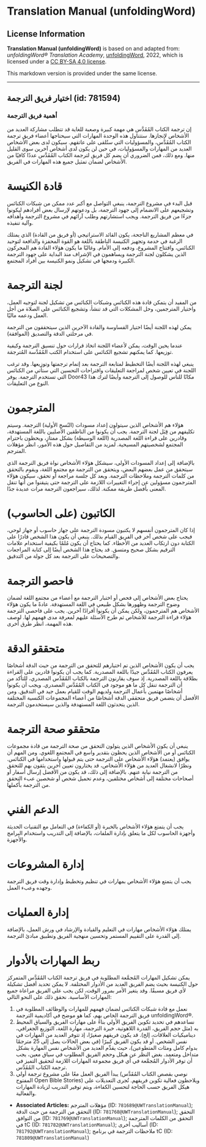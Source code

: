 # Translation Manual (unfoldingWord)

## License Information

**Translation Manual (unfoldingWord)** is based on and adapted from: _unfoldingWord® Translation Academy_, [unfoldingWord](https://unfoldingword.org/utw), 2022, which is licensed under a [CC BY-SA 4.0 license](https://creativecommons.org/licenses/by-sa/4.0/legalcode.en).

This markdown version is provided under the same license.



--------------------------------

## اختيار فريق الترجمة (id: 781594)

### أهمية فريق الترجمة

إن ترجمة الكتاب المُقَدَّس هي مهمة كبيرة وصعبة للغاية قد تتطلب مشاركة العديد من الأشخاص لإنجازها. ستتناول هذه الوحدة المهارات التي سيحتاجها أعضاء فريق ترجمة الكتاب المُقَدَّس، والمسؤوليات التي ستُلقى على عاتقهم. سيكون لدى بعض الأشخاص العديد من المهارات والمسؤوليات، في حين لن يكون لدى أشخاص آخرين سوى القليل منها. ومع ذلك، فمن الضروري أن يضم كل فريق لترجمة الكتاب المُقَدَّس عددًا كافيًا من الأشخاص لضمان تمثيل جميع هذه المهارات في الفريق.

قادة الكنيسة
============

قبل البدء في مشروع الترجمة، ينبغي التواصل مع أكبر عدد ممكن من شبكات الكنائس وتشجيعهم على الانضمام إلى جهود الترجمة، بل ودعوتهم لإرسال بعض أفرادهم ليكونوا جزءًا من فريق الترجمة. ويجب استشارتهم وطلب آرائهم في مشروع الترجمة وأهدافه وآلية تنفيذه.

في معظم المشاريع الناجحة، يكون القائد الاستراتيجي (أو فريق من القادة) الذي يمتلك الرغبة في خدمة وتجهيز الكنيسة الناطقة باللغة هو القوة المحفزة والدافعة لتوحيد الكنائس، وافتتاح المشروع، ودفعه إلى الأمام. وغالبًا ما يكون هؤلاء القادة هم المحركون الذين يشكلون لجنة الترجمة ويساهمون في الإشراف منذ البداية على جهود الترجمة الكبيرة ودمجها في تشكيل ونمو الكنيسة بين أفراد المجتمع.

لجنة الترجمة
============

من المفيد أن يتمكن قادة هذه الكنائس وشبكات الكنائس من تشكيل لجنة لتوجيه العمل، واختيار المترجمين، وحل المشكلات التي قد تنشأ، وتشجيع الكنائس على الصلاة من أجل العمل ودعمه ماليًا.

يمكن لهذه اللجنة أيضًا اختيار القساوسة والقادة الآخرين الذين سيتحققون من الترجمة في مرحلتي الدقة والتصديق (الموافقة).

عندما يحين الوقت، يمكن لأعضاء اللجنة اتخاذ قرارات حول تنسيق الترجمة وكيفية توزيعها. كما يمكنهم تشجيع الكنائس على استخدام الكتب المُقَدَّسة المُترجمَة.

ينبغي لهذه اللجنة أيضًا التخطيط لمتابعة الترجمة بعد إتمام ترجمتها وتوزيعها. وقد ترغب اللجنة في تعيين شخص لمراجعة التعليقات واقتراحات التحسين التي ستأتي من الكنائس التي تستخدم الترجمة. يوفر Door43 مكانًا للناس للوصول إلى الترجمة وأيضًا لترك هذا النوع من التعليقات.

المترجمون
=========

هؤلاء هم الأشخاص الذين سيتولون إعداد مسودات (النُسخ الأولية) الترجمة. وسيتم تكليفهم من قِبَل لجنة الترجمة. يجب أن يكونوا من الناطقين الأصليين باللغة المستهدفة، وقادرين على قراءة اللغة المصدرية (اللغة الوسيطة) بشكل ممتاز، ويحظون باحترام المجتمع لشخصيتهم المسيحية. لمزيد من التفاصيل حول هذه الأمور، انظر مؤهلات المترجم.

بالإضافة إلى إعداد المسودات الأولى، سيشكل هؤلاء الأشخاص نواة فريق الترجمة الذي سيتحقق من عمل بعضهم البعض، ويتحقق من الترجمة مع مجتمع اللغة، ويقوم بالتحقق من كلمات الترجمة وملاحظات الترجمة. وبعد كل جلسة مراجعة أو تحقق، سيكون هؤلاء المترجمون مسؤولين عن إجراء التغييرات اللازمة على الترجمة حتى يتيقنوا من أنها تنقل المعنى بأفضل طريقة ممكنة. لذلك، سيراجعون الترجمة مرات عديدة جدًا.

الكاتبون (على الحاسوب)
======================

إذا كان المترجمون أنفسهم لا يكتبون مسودة الترجمة على جهاز حاسوب أو جهاز لوحي، فيجب على شخص آخر في الفريق القيام بذلك. ينبغي أن يكون هذا الشخص قادرًا على الكتابة دون ارتكاب العديد من الأخطاء. كما يحتاج أن يكون مُلمًا بكيفية استخدام علامات الترقيم بشكل صحيح ومتسق. قد يحتاج هذا الشخص أيضًا إلى كتابة المراجعات والتصحيحات على الترجمة بعد كل جولة من التدقيق.

فاحصو الترجمة
=============

يحتاج بعض الأشخاص إلى فحص أو اختبار الترجمة مع أعضاء من مجتمع اللغة لضمان وضوح الترجمة وظهورها بشكل طبيعي في اللغة المستهدفة. عادةً ما يكون هؤلاء الأشخاص هم المترجمون، ولكن يمكن أن يكونوا أفرادًا آخرين. يجب على فاحصي الترجمة هؤلاء قراءة الترجمة للأشخاص ثم طرح الأسئلة عليهم لمعرفة مدى فهمهم لها. لوصف هذه المهمة، انظر طرق أخرى.

متحققو الدقة
============

يجب أن يكون الأشخاص الذين تم اختيارهم للتحقق من الترجمة من حيث الدقة أشخاصًا يعرفون الكتاب المُقَدَّس جيدًا باللغة المصدرية. كما يجب أن يكونوا قادرين على القراءة بطلاقة باللغة المصدرية. إذ سوف يقارنون الترجمة بالكتاب المُقَدَّس المصدري، للتأكد من أن الترجمة تنقل كل ما هو موجود في الكتاب المُقَدَّس المصدري. ويجب أن يكونوا أشخاصًا مهتمين بأعمال الترجمة ولديهم الوقت للقيام بعمل جيد في التدقيق. ومن الأفضل أن يتضمن فريق متحققي الدقة أشخاصًا من أعضاء المجموعات الكنسية المختلفة الذين يتحدثون اللغة المستهدفة والذين سيستخدمون الترجمة.

متحققو صحة الترجمة
==================

ينبغي أن يكون الأشخاص الذين يتولون التحقق من صحة الترجمة من قادة مجموعات الكنائس أو من الأشخاص الذين يحظون بتقدير واسع في المجتمع اللغوي. ومن المهم أن يوافق (يعتمد) هؤلاء الأشخاص على الترجمة حتى يتم قبولها واستخدامها في الكنائس. ونظرًا لانشغال العديد من هؤلاء الأشخاص، قد يختارون تعيين آخرين يثقون بهم للتحقق من الترجمة نيابة عنهم. بالإضافة إلى ذلك، قد يكون من الأفضل إرسال أسفار أو أصحاحات مختلفة إلى أشخاص مختلفين، وعدم تحميل شخص أو شخصين عبء التحقق من الترجمة بأكملها.

الدعم الفني
===========

يجب أن يتمتع هؤلاء الأشخاص بالخبرة (أو الكفاءة) في التعامل مع التقنيات الحديثة وأجهزة الحاسوب لكل ما يتعلق بإدارة الملفات، بالإضافة إلى التدريب واستخدام البرامج والأجهزة.

إدارة المشروعات
===============

يجب أن يتمتع هؤلاء الأشخاص بمهارات في تنظيم وتخطيط وإدارة وقت فريق الترجمة وجهده وعبء العمل.

إدارة العمليات
==============

يمتلك هؤلاء الأشخاص مهارات في التعليم والقيادة والإرشاد في ورش العمل، بالإضافة إلى القدرة على التقييم المستمر وتحسين منهجية الفريق وتطبيق مبادئ الترجمة.

ربط المهارات بالأدوار
=====================

يمكن تشكيل المهارات المُجمَّعة المطلوبة في فريق ترجمة الكتاب المُقَدَّس المتمركز حول الكنيسة بحيث يضم الفريق العديد من الأدوار المختلفة. لا يمكن تحديد أفضل تشكيلة لأي فريق مسبقًا. وقد يتغير الأمر بمرور الوقت، لكن يجب على الفريق مراعاة جميع المهارات الأساسية. نحقق ذلك على النحو التالي:

1. نعمل مع قادة شبكات الكنائس لضمان فهمهم للمهارات والوظائف المطلوبة في فريق الترجمة الخاص بهم، كما هو موضح في أكاديمية الترجمة unfoldingWord®.
2. نساعدهم في تحديد تكوين الفريق الأولي بناءً على مهارات الفريق والسياق المحيط به (مثل حجم الفريق، القدرة اللاهوتية، خبرة الترجمة، مهارة اللغة، التوزيع الجغرافي، ديناميكيات العلاقات، إلخ). قد يكون فريقهم صغيرًا، إذ تتوفر العديد من المهارات في نفس الشخص. أو قد يكون الفريق كبيرًا (في بعض الحالات يصل إلى 25 مترجمًا بدوام كامل ومئات المتطوعين)، حيث يقدِّم العديد من الأشخاص نفس المهارة بشكل متداخل ومتعمد. بغض النظر عن هيكل وحجم الفريق المطلوب في سياق معين، يجب أن توفر الأدوار المُجمَّعة في أي فريق مجموعة المهارات اللازمة لتحقيق التميز في ترجمة الكتاب المُقَدَّس.
3. يبدأ الفريق العمل معًا على مشروع ترجمة أولي (نوصي بقصص الكتاب المُقَدَّس المفتوح Open Bible Stories) ويلاحظون فعالية تكوين فريقهم. تُجرى التعديلات على هيكل الفريق حسب الحاجة لتحسين الكفاءة، ويتم توفير التدريب لزيادة المهارات والفعالية.

* **Associated Articles:** مؤهلات المترجم (ID: `781689@UWTranslationManual`); التحقق من الترجمة من حيث الدقة (ID: `781768@UWTranslationManual`); التحقق من التوافق (ID: `781769@UWTranslationManual`); التحقق من الكلمات المترجمة في tC (ID: `781782@UWTranslationManual`); أساليب أخرى (ID: `781792@UWTranslationManual`); ملاحظات الترجمة في برنامج tC (ID: `781809@UWTranslationManual`)

